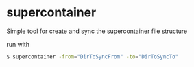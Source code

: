 supercontainer
==============
Simple tool for create and sync the supercontainer file structure

run with
```bash
$ supercontainer -from="DirToSyncFrom" -to="DirToSyncTo"
```


